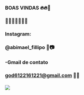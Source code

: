###  BOAS VINDAS  🔥🔥🤯
### 🤫🤫🤫🤫🤫🤫🤫
### Instagram:
### @abimael_fillipo 📧📷
### -Gmail de contato
### god6122161221@gmail.com 📧📞

### ![](https://media1.tenor.com/m/cZP8D9dlrUwAAAAC/caindo-easy.gif)
